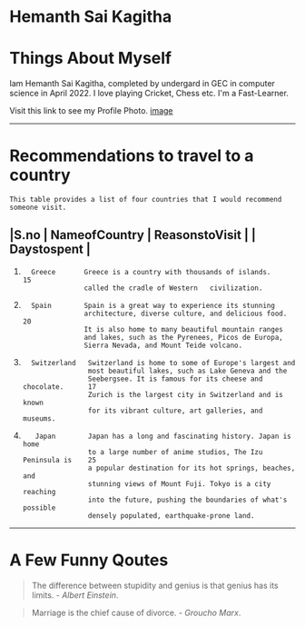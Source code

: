 # Hemanth Sai Kagitha
# Things About Myself
Iam Hemanth Sai Kagitha, completed by undergard in GEC in computer science in April 2022. I love playing Cricket, Chess etc. I'm a Fast-Learner.

Visit this link to see my Profile Photo.
[image](ProfilePhoto.jpeg)

---------------------------------------------------------------
# Recommendations to travel to a country
  
    This table provides a list of four countries that I would recommend someone visit.

|S.no | NameofCountry | ReasonstoVisit |                                 | Daystospent |
-------------------------------------------------------------------------------------------
 1.       Greece       Greece is a country with thousands of islands.             15
                       called the cradle of Western   civilization.                                                     

 2.       Spain        Spain is a great way to experience its stunning
                       architecture, diverse culture, and delicious food.         20
                       It is also home to many beautiful mountain ranges
                       and lakes, such as the Pyrenees, Picos de Europa, 
                       Sierra Nevada, and Mount Teide volcano.

3.       Switzerland   Switzerland is home to some of Europe's largest and
                       most beautiful lakes, such as Lake Geneva and the 
                       Seebergsee. It is famous for its cheese and chocolate.      17
                       Zurich is the largest city in Switzerland and is known
                       for its vibrant culture, art galleries, and museums.

4.        Japan        Japan has a long and fascinating history. Japan is home
                       to a large number of anime studios, The Izu Peninsula is    25
                       a popular destination for its hot springs, beaches, and    
                       stunning views of Mount Fuji. Tokyo is a city reaching 
                       into the future, pushing the boundaries of what's possible 
                       densely populated, earthquake-prone land.


--------------------------------------------------------------------------------------------------------
# A Few Funny Qoutes

> The difference between stupidity and genius is that genius has its limits.
>                                                  - *Albert Einstein*.

> Marriage is the chief cause of divorce.
>                            - *Groucho Marx*.
